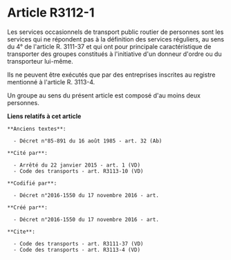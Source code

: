 # Article R3112-1

Les services occasionnels de transport public routier de personnes sont les services qui ne répondent pas à la définition des
services réguliers, au sens du 4° de l'article R. 3111-37 et qui ont pour principale caractéristique de transporter des
groupes constitués à l'initiative d'un donneur d'ordre ou du transporteur lui-même. 

Ils ne peuvent être exécutés que par des entreprises inscrites au registre mentionné à l'article R. 3113-4. 

Un groupe au sens du présent article est composé d'au moins deux personnes.

**Liens relatifs à cet article**

	**Anciens textes**:

	  - Décret n°85-891 du 16 août 1985 - art. 32 (Ab)

	**Cité par**:

	  - Arrêté du 22 janvier 2015 - art. 1 (VD)
	  - Code des transports - art. R3113-10 (VD)

	**Codifié par**:

	  - Décret n°2016-1550 du 17 novembre 2016 - art.

	**Créé par**:

	  - Décret n°2016-1550 du 17 novembre 2016 - art.

	**Cite**:

	  - Code des transports - art. R3111-37 (VD)
	  - Code des transports - art. R3113-4 (VD)
